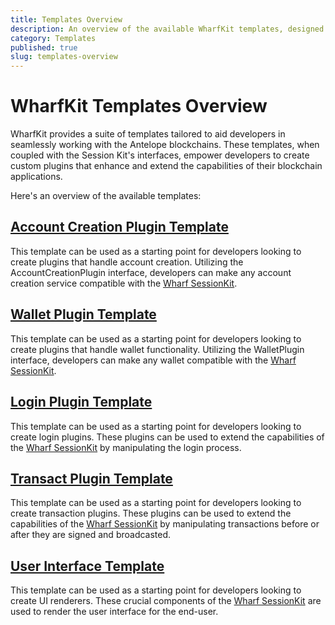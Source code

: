 ```yaml
---
title: Templates Overview
description: An overview of the available WharfKit templates, designed to accelerate your blockchain development with Antelope.
category: Templates
published: true
slug: templates-overview
---
```


# WharfKit Templates Overview

WharfKit provides a suite of templates tailored to aid developers in seamlessly working with the Antelope blockchains. These templates, when coupled with the Session Kit's interfaces, empower developers to create custom plugins that enhance and extend the capabilities of their blockchain applications.

Here's an overview of the available templates:

## [Account Creation Plugin Template](/docs/templates/account-creation-plugin-template)

This template can be used as a starting point for developers looking to create plugins that handle account creation. Utilizing the AccountCreationPlugin interface, developers can make any account creation service compatible with the [Wharf SessionKit](/docs/session-kit).

## [Wallet Plugin Template](/docs/templates/wallet-plugin-template)

This template can be used as a starting point for developers looking to create plugins that handle wallet functionality. Utilizing the WalletPlugin interface, developers can make any wallet compatible with the [Wharf SessionKit](/docs/session-kit).

## [Login Plugin Template](/docs/templates/login-plugin-template)

This template can be used as a starting point for developers looking to create login plugins. These plugins can be used to extend the capabilities of the [Wharf SessionKit](/docs/session-kit) by manipulating the login process.

## [Transact Plugin Template](/docs/templates/transact-plugin-template)

This template can be used as a starting point for developers looking to create transaction plugins. These plugins can be used to extend the capabilities of the [Wharf SessionKit](/docs/session-kit) by manipulating transactions before or after they are signed and broadcasted.

## [User Interface Template](/docs/templates/ui-template)

This template can be used as a starting point for developers looking to create UI renderers. These crucial components of the [Wharf SessionKit](/docs/session-kit) are used to render the user interface for the end-user.
